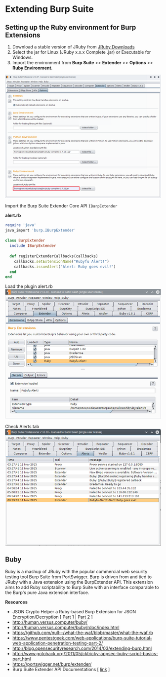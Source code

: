 # Extending Burp Suite

## Setting up the Ruby environment for Burp Extensions 

1. Download a stable version of JRuby from [JRuby Downloads](http://jruby.org/download)
2. Select the jar for Linux (JRuby x.x.x Complete .jar) or Executable for Windows.
3. Import the environment from **Burp Suite** >> **Extender** >> **Options** >> **Ruby Environment**.

![](webfu__burp_setenv1.png)


Import the Burp Suite Extender Core API `IBurpExtender`

**alert.rb**
```ruby
require 'java'
java_import 'burp.IBurpExtender'

class BurpExtender
  include IBurpExtender

  def registerExtenderCallbacks(callbacks)
    callbacks.setExtensionName("Rubyfu Alert!")
    callbacks.issueAlert("Alert: Ruby goes evil!")
  end
end
```
Load the plugin alert.rb
![](webfu__burp-ext1.png)

Check Alerts tab
![](webfu__burp-ext2.png)

## Buby
Buby is a mashup of JRuby with the popular commercial web security testing tool Burp Suite from PortSwigger. Burp is driven from and tied to JRuby with a Java extension using the BurpExtender API. This extension aims to add Ruby scriptability to Burp Suite with an interface comparable to the Burp's pure Java extension interface.





**Resources**
- JSON Crypto Helper a Ruby-based Burp Extension for JSON Encryption/Decryption [ [Part 1](https://www.trustwave.com/Resources/SpiderLabs-Blog/JSON-Crypto-Helper-a-Ruby-based-Burp-Extension-for-JSON-Encryption/Decryption---Part-I/) | [Part 2](http://blog.spiderlabs.com/2015/01/json-crypto-helper-a-ruby-based-burp-extension-for-json-encryptiondecryption-part-ii.html) ]
- http://human.versus.computer/buby/
- http://human.versus.computer/buby/rdoc/index.html
- https://github.com/null--/what-the-waf/blob/master/what-the-waf.rb
- https://www.pentestgeek.com/web-applications/burp-suite-tutorial-web-application-penetration-testing-part-2/
- http://blog.opensecurityresearch.com/2014/03/extending-burp.html
- http://www.gotohack.org/2011/05/cktricky-appsec-buby-script-basics-part.html
- https://portswigger.net/burp/extender/
- Burp Suite Extender API Documentations [ [link](https://portswigger.net/burp/extender/api/) ]





